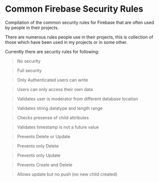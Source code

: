 # Common Firebase Security Rules
Compilation of the common security rules for Firebase that are often used by people in their projects.

There are numerous rules people use in their projects, this is collection of those which have been used in my projects or in some other.

Currently there are security rules for following:

>No security

>Full security

>Only Authenticated users can write

>Users can only access their own data

>Validates user is moderator from different database location

>Validates string datatype and length range

>Checks presense of child attributes

>Validates timestamp is not a future value

>Prevents Delete or Update

>Prevents only Delete

>Prevents only Update

>Prevents Create and Delete

>Allows update but no push (no new child created)

